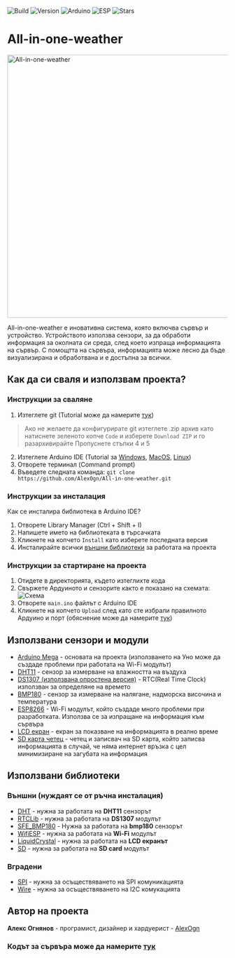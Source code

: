 ![Build](https://img.shields.io/badge/Build-passing-blue?style=for-the-badge&labelColor=ffffff&color=4EA94B)
![Version](https://img.shields.io/badge/Version-1.1-blue?style=for-the-badge&labelColor=ffffff&color=4EA94B)
![Arduino](https://img.shields.io/badge/Arduino-blue?style=for-the-badge&logo=arduino&labelColor=ffffff)
![ESP](https://img.shields.io/badge/ESP8266-blue?style=for-the-badge&logo=espressif&labelColor=ffffff)
![Stars](https://img.shields.io/github/stars/AlexOgn/all-in-one-weather?style=for-the-badge&labelColor=white&color=yellow)

# **All-in-one-weather**
<img src="https://user-images.githubusercontent.com/61375132/162498691-0b94da9b-4b73-4ad8-80f8-044e5a4a68f6.png" alt="All-in-one-weather" width="600"/>

All-in-one-weather е иновативна система, която включва сървър и устройство. Устройството използва сензори, за да обработи информация за околната си среда, след което изпраща информацията на сървър. С помощтта на сървъра, информацията може лесно да бъде визуализирана и обработвана и е достъпна за всички.

## Как да си сваля и използвам проекта?

### Инструкции за сваляне
1. Изтеглете git (Tutorial може да намерите [тук](https://github.com/git-guides/install-git#:~:text=To%20install%20Git%2C%20run%20the,installation%20by%20typing%3A%20git%20version%20.))
> Ако не желаете да конфигурирате git изтеглете .zip архив като натиснете зеленото копче `Code` и изберете `Download ZIP` и го разархивирайте
> Пропуснете стъпки 4 и 5
2. Изтеглете Arduino IDE (Tutorial за [Windows](https://docs.arduino.cc/software/ide-v1/tutorials/Windows), [MacOS](https://www.arduino.cc/en/Guide/macOS), [Linux](https://docs.arduino.cc/software/ide-v1/tutorials/Linux))
3. Отворете терминал (Command prompt)
4. Въведете следната команда:  `git clone https://github.com/AlexOgn/All-in-one-weather.git`

### Инструкции за инсталация
Как се инсталира библиотека в Arduino IDE?
1. Отворете Library Manager (Ctrl + Shift + I)
2. Напишете името на библиотеката в търсачката
3. Кликнете на копчето `Install` като изберете последната версия
4. Инсталирайте всички [външни библиотеки](https://github.com/AlexOgn/All-in-one-weather#%D0%B2%D1%8A%D0%BD%D1%88%D0%BD%D0%B8-%D0%BD%D1%83%D0%B6%D0%B4%D0%B0%D1%8F%D1%82-%D1%81%D0%B5-%D0%BE%D1%82-%D1%80%D1%8A%D1%87%D0%BD%D0%B0-%D0%B8%D0%BD%D1%81%D1%82%D0%B0%D0%BB%D0%B0%D1%86%D0%B8%D1%8F) за работата на проекта

### Инструкции за стартиране на проекта
1. Отидете в директорията, където изтеглихте кода
2. Свържете Ардуиното и сензорите както е показано на схемата:  
![Схема](https://user-images.githubusercontent.com/61375132/162591176-3075da70-9413-40f1-9aad-b669278872d6.jpg)
3. Отворете `main.ino` файлът с Arduino IDE
4. Кликнете на копчето `Upload` след като сте избрали правилното Ардуино и порт (обяснение може да намерите [тук](https://support.arduino.cc/hc/en-us/articles/4406856349970-Select-board-and-port-in-Arduino-IDE))

## Използвани сензори и модули

* [Arduino Mega](http://store.arduino.cc/products/arduino-mega-2560-rev3) - основата на проекта (използването на Уно може да създаде проблеми при работата на Wi-Fi модулът)
* [DHT11](https://www.adafruit.com/product/386) - сензор за измерване на влажността на въздуха
* [DS1307 (използвана опростена версия)](https://www.adafruit.com/product/3296) - RTC(Real Time Clock) използван за определяне на времето
* [BMP180](https://eu.mouser.com/ProductDetail/Bosch-Sensortec/BMP180?qs=d72FGnIDsgTlLIC5YM2WKA%3D%3D) - сензор за измерване на налягане, надморска височина и температура
* [ESP8266](https://www.espressif.com/en/products/socs/esp8266) - Wi-Fi модулът, който създаде много проблеми при разработката. Използва се за изпращане на информация към сървъра
* [LCD екран](https://www.adafruit.com/product/181) - екран за показване на информацията в реално време
* [SD карта четец](https://www.adafruit.com/product/254) - четец и записвач на SD карта, който записва информацията в случай, че няма интернет връзка с цел минимизиране на загубата на информация

## Използвани библиотеки
### Външни (нуждаят се от ръчна инсталация)
* [DHT](https://github.com/adafruit/DHT-sensor-library) - нужна за работата на **DHT11** сензорът
* [RTCLib](https://github.com/adafruit/RTClib) - нужна за работата на **DS1307** модулът
* [SFE_BMP180](https://github.com/LowPowerLab/SFE_BMP180) - Нужна за работата на **bmp180** сензорът
* [WifiESP](https://github.com/bportaluri/WiFiEsp) - нужна за работата на **Wi-Fi** модулът
* [LiquidCrystal](https://github.com/arduino-libraries/LiquidCrystal) - нужна за работата на **LCD екранът**
* [SD](https://github.com/arduino-libraries/SD) - нужна за работата на **SD card** модулът

### Вградени
* [SPI](https://github.com/PaulStoffregen/SPI) - нужна за осъществяването на SPI комуникацията
* [Wire](https://github.com/PaulStoffregen/Wire) - нужна за осъществяването на I2C комукацията

## Автор на проекта

**Алекс Огнянов** - програмист, дизайнер и хардуерист - [AlexOgn](https://github.com/AlexOgn)


### Кодът за сървъра може да намерите **[тук](https://github.com/AlexOgn/All-in-one-weather-server "Server files")**
